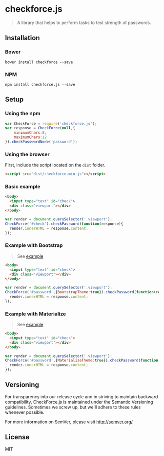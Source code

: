 # checkforce.js
> A library that helps to perform tasks to test strength of passwords.

## Installation

### Bower

```
bower install checkforce --save
```
### NPM

```
npm install checkforce.js --save
```
## Setup

### Using the npm

```js
var CheckForce = require('checkforce.js');
var response = CheckForce(null,{
    minimumChars:8,
    maximumChars:12
}).checkPasswordNode('password');
```

### Using the browser

First, include the script located on the `dist` folder.

```html
<script src="dist/checkforce.min.js"></script>
```

### Basic example

```html
<body>
  <input type="text" id="check">
  <div class="viewport"></div>
</body>
```

```js
var render = document.querySelector('.viewport');
CheckForce('#check').checkPassword(function(response){
  render.innerHTML = response.content;
});
```

### Example with Bootstrap

> See [example](examples/bootstrap/example-with-bootstrap.html)

```html
<body>
  <input type="text" id="check">
  <div class="viewport"></div>
</body>
```

```js
var render = document.querySelector('.viewport');
CheckForce('#password',{BootstrapTheme:true}).checkPassword(function(response){
  render.innerHTML = response.content;
});
```

### Example with Materialize

> See [example](examples/materialize/example-with-materialize.html)

```html
<body>
  <input type="text" id="check">
  <div class="viewport"></div>
</body>
```

```js
var render = document.querySelector('.viewport');
CheckForce('#password',{MaterializeTheme:true}).checkPassword(function(response){
  render.innerHTML = response.content;
});
```

## Versioning
For transparency into our release cycle and in striving to maintain backward compatibility, CheckForce.js is maintained under the Semantic Versioning guidelines. Sometimes we screw up, but we'll adhere to these rules whenever possible.

For more information on SemVer, please visit <http://semver.org/>

## License
MIT
